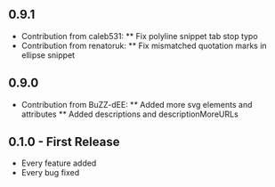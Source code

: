 ## 0.9.1
* Contribution from caleb531:
** Fix polyline snippet tab stop typo
* Contribution from renatoruk:
** Fix mismatched quotation marks in ellipse snippet

## 0.9.0
* Contribution from BuZZ-dEE:
** Added more svg elements and attributes
** Added descriptions and descriptionMoreURLs

## 0.1.0 - First Release
* Every feature added
* Every bug fixed
